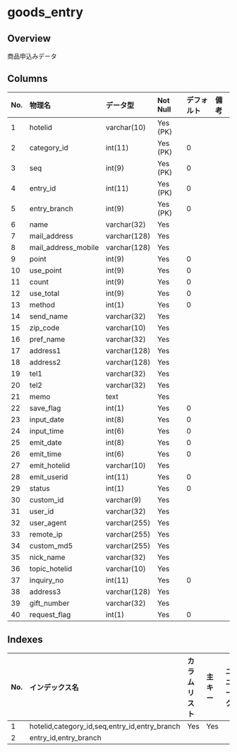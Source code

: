 # goods_entry

## Overview

商品申込みデータ

## Columns

|No.|物理名|データ型|Not Null|デフォルト|備考|
|:--|:--|:--|:--|:--|:--|
|1|hotelid|varchar(10)|Yes (PK)|||
|2|category_id|int(11)|Yes (PK)|0||
|3|seq|int(9)|Yes (PK)|0||
|4|entry_id|int(11)|Yes (PK)|0||
|5|entry_branch|int(9)|Yes (PK)|0||
|6|name|varchar(32)|Yes|||
|7|mail_address|varchar(128)|Yes|||
|8|mail_address_mobile|varchar(128)|Yes|||
|9|point|int(9)|Yes|0||
|10|use_point|int(9)|Yes|0||
|11|count|int(9)|Yes|0||
|12|use_total|int(9)|Yes|0||
|13|method|int(1)|Yes|0||
|14|send_name|varchar(32)|Yes|||
|15|zip_code|varchar(10)|Yes|||
|16|pref_name|varchar(32)|Yes|||
|17|address1|varchar(128)|Yes|||
|18|address2|varchar(128)|Yes|||
|19|tel1|varchar(32)|Yes|||
|20|tel2|varchar(32)|Yes|||
|21|memo|text|Yes|||
|22|save_flag|int(1)|Yes|0||
|23|input_date|int(8)|Yes|0||
|24|input_time|int(6)|Yes|0||
|25|emit_date|int(8)|Yes|0||
|26|emit_time|int(6)|Yes|0||
|27|emit_hotelid|varchar(10)|Yes|||
|28|emit_userid|int(11)|Yes|0||
|29|status|int(1)|Yes|0||
|30|custom_id|varchar(9)|Yes|||
|31|user_id|varchar(32)|Yes|||
|32|user_agent|varchar(255)|Yes|||
|33|remote_ip|varchar(255)|Yes|||
|34|custom_md5|varchar(255)|Yes|||
|35|nick_name|varchar(32)|Yes|||
|36|topic_hotelid|varchar(10)|Yes|||
|37|inquiry_no|int(11)|Yes|0||
|38|address3|varchar(128)|Yes|||
|39|gift_number|varchar(32)|Yes|||
|40|request_flag|int(1)|Yes|0||

## Indexes

|No.|インデックス名|カラムリスト|主キー|ユニーク|備考|
|:--|:--|:--|:--|:--|:--|
|1|hotelid,category_id,seq,entry_id,entry_branch|Yes|Yes||
|2|entry_id,entry_branch||||
